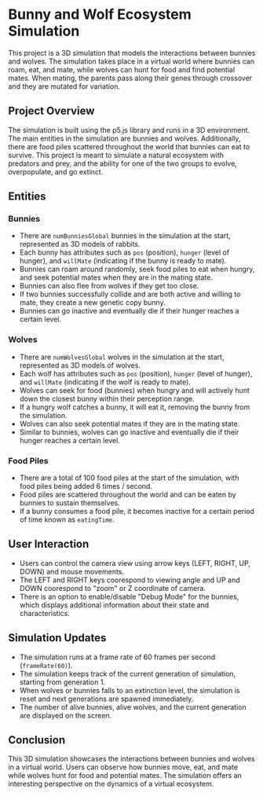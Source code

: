 # Bunny and Wolf Ecosystem Simulation

This project is a 3D simulation that models the interactions between bunnies and wolves. The simulation takes place in a virtual world where bunnies can roam, eat, and mate, while wolves can hunt for food and find potential mates. When mating, the parents pass along their genes through crossover and they are mutated for variation.

## Project Overview

The simulation is built using the p5.js library and runs in a 3D environment. The main entities in the simulation are bunnies and wolves. Additionally, there are food piles scattered throughout the world that bunnies can eat to survive. This project is meant to simulate a natural ecosystem with predators and prey, and the ability for one of the two groups to evolve, overpopulate, and go extinct. 

## Entities

### Bunnies

- There are `numBunniesGlobal` bunnies in the simulation at the start, represented as 3D models of rabbits.
- Each bunny has attributes such as `pos` (position), `hunger` (level of hunger), and `willMate` (indicating if the bunny is ready to mate).
- Bunnies can roam around randomly, seek food piles to eat when hungry, and seek potential mates when they are in the mating state.
- Bunnies can also flee from wolves if they get too close.
- If two bunnies successfully collide and are both active and willing to mate, they create a new genetic copy bunny.
- Bunnies can go inactive and eventually die if their hunger reaches a certain level.

### Wolves

- There are `numWolvesGlobal` wolves in the simulation at the start, represented as 3D models of wolves.
- Each wolf has attributes such as `pos` (position), `hunger` (level of hunger), and `willMate` (indicating if the wolf is ready to mate).
- Wolves can seek for food (bunnies) when hungry and will actively hunt down the closest bunny within their perception range.
- If a hungry wolf catches a bunny, it will eat it, removing the bunny from the simulation.
- Wolves can also seek potential mates if they are in the mating state.
- Similar to bunnies, wolves can go inactive and eventually die if their hunger reaches a certain level.

### Food Piles

- There are a total of 100 food piles at the start of the simulation, with food piles being added 6 times / second.
- Food piles are scattered throughout the world and can be eaten by bunnies to sustain themselves.
- If a bunny consumes a food pile, it becomes inactive for a certain period of time known as `eatingTime`.

## User Interaction

- Users can control the camera view using arrow keys (LEFT, RIGHT, UP, DOWN) and mouse movements.
- The LEFT and RIGHT keys coorespond to viewing angle and UP and DOWN coorespond to "zoom" or Z coordinate of camera.
- There is an option to enable/disable "Debug Mode" for the bunnies, which displays additional information about their state and characteristics.

## Simulation Updates

- The simulation runs at a frame rate of 60 frames per second (`frameRate(60)`).
- The simulation keeps track of the current generation of simulation, starting from generation 1.
- When wolves or bunnies falls to an extinction level, the simulation is reset and next generations are spawned immediately.
- The number of alive bunnies, alive wolves, and the current generation are displayed on the screen.

## Conclusion

This 3D simulation showcases the interactions between bunnies and wolves in a virtual world. Users can observe how bunnies move, eat, and mate while wolves hunt for food and potential mates. The simulation offers an interesting perspective on the dynamics of a virtual ecosystem.
